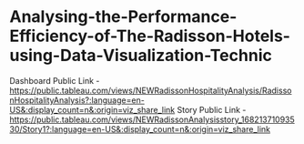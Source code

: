 # Analysing-the-Performance-Efficiency-of-The-Radisson-Hotels-using-Data-Visualization-Technic


Dashboard Public Link - https://public.tableau.com/views/NEWRadissonHospitalityAnalysis/RadissonHospitalityAnalysis?:language=en-US&:display_count=n&:origin=viz_share_link
Story Public Link - https://public.tableau.com/views/NEWRadissonAnalysisstory_16821371093530/Story1?:language=en-US&:display_count=n&:origin=viz_share_link
